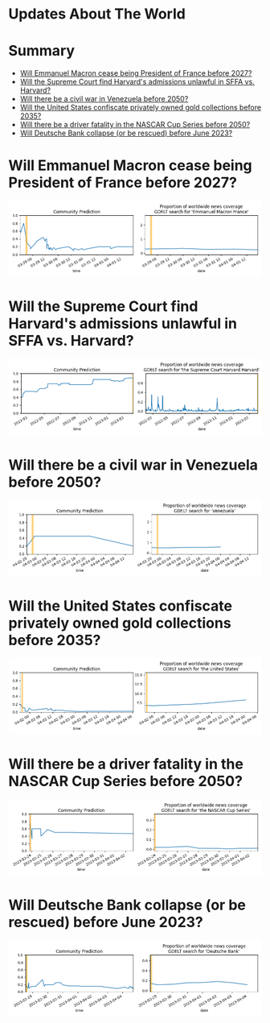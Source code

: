 
Updates About The World
=======================

Summary
=======

* [Will Emmanuel Macron cease being President of France before 2027?](#will-emmanuel-macron-cease-being-president-of-france-before-2027)
* [Will the Supreme Court find Harvard's admissions unlawful in SFFA vs. Harvard?](#will-the-supreme-court-find-harvards-admissions-unlawful-in-sffa-vs-harvard)
* [Will there be a civil war in Venezuela before 2050?](#will-there-be-a-civil-war-in-venezuela-before-2050)
* [Will the United States confiscate privately owned gold collections before 2035?](#will-the-united-states-confiscate-privately-owned-gold-collections-before-2035)
* [Will there be a driver fatality in the NASCAR Cup Series before 2050?](#will-there-be-a-driver-fatality-in-the-nascar-cup-series-before-2050)
* [Will Deutsche Bank collapse (or be rescued) before June 2023?](#will-deutsche-bank-collapse-or-be-rescued-before-june-2023)

# Will Emmanuel Macron cease being President of France before 2027?


![Macron no longer President before 2027?](assets/03.png)
# Will the Supreme Court find Harvard's admissions unlawful in SFFA vs. Harvard?


![SCOTUS Rules Harvard's Admissions Unlawful](assets/04.png)
# Will there be a civil war in Venezuela before 2050?


![Venezuelan Civil War](assets/05.png)
# Will the United States confiscate privately owned gold collections before 2035?


![US Gold Confiscation before 2035](assets/06.png)
# Will there be a driver fatality in the NASCAR Cup Series before 2050?


![NASCAR Fatality before 2050](assets/07.png)
# Will Deutsche Bank collapse (or be rescued) before June 2023?


![Deutsche Bank Collapse before June 2023?](assets/10.png)